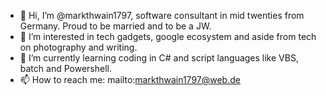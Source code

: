- 👋 Hi, I’m @markthwain1797, software consultant in mid twenties from Germany. Proud to be married and to be a JW.
- 👀 I’m interested in tech gadgets, google ecosystem and aside from tech on photography and writing.
- 🌱 I’m currently learning coding in C# and script languages like VBS, batch and Powershell.
- 📫 How to reach me: mailto:markthwain1797@web.de 

<!---
markthwain1797/markthwain1797 is a ✨ special ✨ repository because its `README.md` (this file) appears on your GitHub profile.
You can click the Preview link to take a look at your changes.
--->
